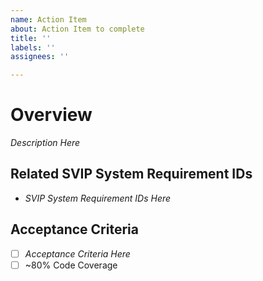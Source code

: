 ```yaml
---
name: Action Item
about: Action Item to complete
title: ''
labels: ''
assignees: ''

---
```


# Overview

_Description Here_

## Related SVIP System Requirement IDs
- _SVIP System Requirement IDs Here_

## Acceptance Criteria
- [ ] _Acceptance Criteria Here_
- [ ] ~80% Code Coverage

